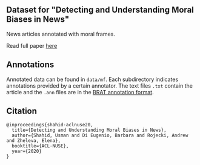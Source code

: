 ## Dataset for "Detecting and Understanding Moral Biases in News"

News articles annotated with moral frames.

Read full paper [here](https://www.cs.uic.edu/~elena/pubs/shahid-nuse20.pdf)

## Annotations

Annotated data can be found in `data/mf`. Each subdirectory indicates annotations provided by a certain annotator. The text files `.txt` contain the article and the `.ann` files are in the [BRAT annotation format](https://brat.nlplab.org/standoff.html).



## Citation

```
@inproceedings{shahid-aclnuse20,
  title={Detecting and Understanding Moral Biases in News},
  author={Shahid, Usman and Di Eugenio, Barbara and Rojecki, Andrew and Zheleva, Elena},
  booktitle={ACL-NUSE},
  year={2020}
}
```
